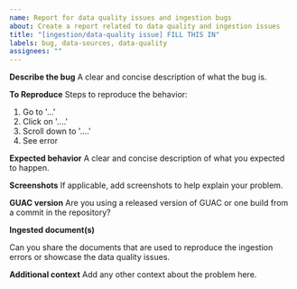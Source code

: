 ```yaml
---
name: Report for data quality issues and ingestion bugs
about: Create a report related to data quality and ingestion issues
title: "[ingestion/data-quality issue] FILL THIS IN"
labels: bug, data-sources, data-quality
assignees: ""
---
```


**Describe the bug**
A clear and concise description of what the bug is.

**To Reproduce**
Steps to reproduce the behavior:

1. Go to '...'
2. Click on '....'
3. Scroll down to '....'
4. See error

**Expected behavior**
A clear and concise description of what you expected to happen.

**Screenshots**
If applicable, add screenshots to help explain your problem.

**GUAC version**
Are you using a released version of GUAC or one build from a commit in the
repository?

**Ingested document(s)**

Can you share the documents that are used to reproduce the ingestion errors or showcase the data quality issues.

**Additional context**
Add any other context about the problem here.
